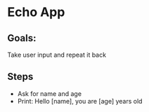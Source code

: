 # Echo App

## Goals:
Take user input and repeat it back

## Steps
- Ask for name and age
- Print: Hello [name], you are [age] years old